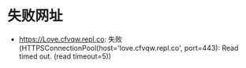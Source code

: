 # 失败网址
- https://Love.cfvqw.repl.co: 失败 (HTTPSConnectionPool(host='love.cfvqw.repl.co', port=443): Read timed out. (read timeout=5))
